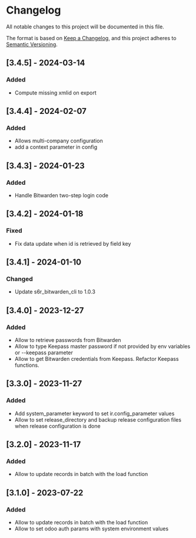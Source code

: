 # Changelog

All notable changes to this project will be documented in this file.

The format is based on [Keep a Changelog](https://keepachangelog.com/en/1.0.0/),
and this project adheres to [Semantic Versioning](https://semver.org/spec/v2.0.0.html).

## [3.4.5] - 2024-03-14

### Added

 - Compute missing xmlid on export

## [3.4.4] - 2024-02-07

### Added

 - Allows multi-company configuration
 - add a context parameter in config

## [3.4.3] - 2024-01-23

### Added

 - Handle Bitwarden two-step login code

## [3.4.2] - 2024-01-18

### Fixed

 - Fix data update when id is retrieved by field key

## [3.4.1] - 2024-01-10

### Changed

 - Update s6r_bitwarden_cli to 1.0.3

## [3.4.0] - 2023-12-27

### Added

 - Allow to retrieve passwords from Bitwarden
 - Allow to type Keepass master password if not provided by env variables or --keepass parameter
 - Allow to get Bitwarden credentials from Keepass. Refactor Keepass functions.

## [3.3.0] - 2023-11-27

### Added

 - Add system_parameter keyword to set ir.config_parameter values
 - Allow to set release_directory and backup release configuration files when release configuration is done

## [3.2.0] - 2023-11-17

### Added

 - Allow to update records in batch with the load function

## [3.1.0] - 2023-07-22

### Added

 - Allow to update records in batch with the load function
 - Allow to set odoo auth params with system environment values
